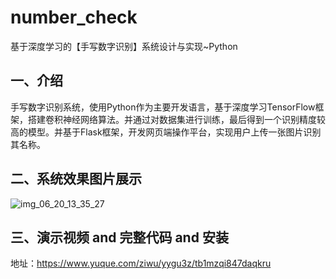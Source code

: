 # number_check
基于深度学习的【手写数字识别】系统设计与实现~Python

## 一、介绍
手写数字识别系统，使用Python作为主要开发语言，基于深度学习TensorFlow框架，搭建卷积神经网络算法。并通过对数据集进行训练，最后得到一个识别精度较高的模型。并基于Flask框架，开发网页端操作平台，实现用户上传一张图片识别其名称。

## 二、系统效果图片展示
![img_06_20_13_35_27](https://github.com/user-attachments/assets/f8d281c8-3e5c-45c9-8699-a92c391a2a40)

## 三、演示视频 and 完整代码 and 安装
地址：https://www.yuque.com/ziwu/yygu3z/tb1mzqi847daqkru
